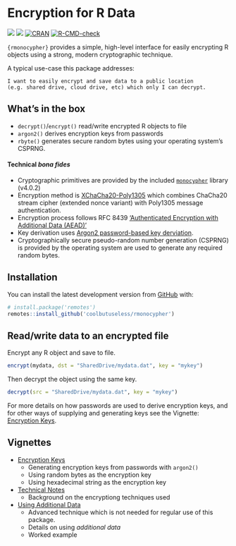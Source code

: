 
<!-- README.md is generated from README.Rmd. Please edit that file -->

# Encryption for R Data

<!-- badges: start -->

![](https://img.shields.io/badge/cool-useless-green.svg)
![](https://img.shields.io/badge/dependencies-zero-blue.svg)
[![CRAN](https://www.r-pkg.org/badges/version/mp4encoder)](https://CRAN.R-project.org/package=mp4encoder)
[![R-CMD-check](https://github.com/coolbutuseless/rmonocypher/actions/workflows/R-CMD-check.yaml/badge.svg)](https://github.com/coolbutuseless/rmonocypher/actions/workflows/R-CMD-check.yaml)
<!-- badges: end -->

`{rmonocypher}` provides a simple, high-level interface for easily
encrypting R objects using a strong, modern cryptographic technique.

A typical use-case this package addresses:

    I want to easily encrypt and save data to a public location 
    (e.g. shared drive, cloud drive, etc) which only I can decrypt.

## What’s in the box

- `decrypt()`/`encrypt()` read/write encrypted R objects to file
- `argon2()` derives encryption keys from passwords
- `rbyte()` generates secure random bytes using your operating system’s
  CSPRNG.

#### Technical *bona fides*

- Cryptographic primitives are provided by the included
  [`monocypher`](https://monocypher.org/) library (v4.0.2)
- Encryption method is
  [XChaCha20-Poly1305](https://en.wikipedia.org/wiki/ChaCha20-Poly1305)
  which combines ChaCha20 stream cipher (extended nonce variant) with
  Poly1305 message authentication.
- Encryption process follows RFC 8439 [‘Authenticated Encryption with
  Additional Data
  (AEAD)’](https://en.wikipedia.org/wiki/Authenticated_encryption#Authenticated_encryption_with_associated_data_(AEAD))
- Key derivation uses [Argon2 password-based key
  derviation](https://en.wikipedia.org/wiki/Argon2).
- Cryptographically secure pseudo-random number generation (CSPRNG) is
  provided by the operating system are used to generate any required
  random bytes.

## Installation

<!-- This package can be installed from CRAN -->

<!-- ``` r -->

<!-- install.packages('rmonocypher') -->

<!-- ``` -->

You can install the latest development version from
[GitHub](https://github.com/coolbutuseless/rmonocypher) with:

``` r
# install.package('remotes')
remotes::install_github('coolbutuseless/rmonocypher')
```

<!-- Pre-built source/binary versions can also be installed from -->

<!-- [R-universe](https://r-universe.dev) -->

<!-- ``` r -->

<!-- install.packages('rmonocypher', repos = c('https://coolbutuseless.r-universe.dev', 'https://cloud.r-project.org')) -->

<!-- ``` -->

## Read/write data to an encrypted file

Encrypt any R object and save to file.

``` r
encrypt(mydata, dst = "SharedDrive/mydata.dat", key = "mykey")
```

Then decrypt the object using the same key.

``` r
decrypt(src = "SharedDrive/mydata.dat", key = "mykey")
```

For more details on how passwords are used to derive encryption keys,
and for other ways of supplying and generating keys see the Vignette:
[Encryption
Keys](https://coolbutuseless.github.io/package/rmonocypher/articles/encryption-keys.html).

## Vignettes

- [Encryption
  Keys](https://coolbutuseless.github.io/package/rmonocypher/articles/encryption-keys.html)
  - Generating encryption keys from passwords with `argon2()`
  - Using random bytes as the encryption key
  - Using hexadecimal string as the encryption key
- [Technical
  Notes](https://coolbutuseless.github.io/package/rmonocypher/articles/technical-notes.html)
  - Background on the encryptiong techniques used
- [Using Additional
  Data](https://coolbutuseless.github.io/package/rmonocypher/articles/additional-data.html)
  - Advanced technique which is not needed for regular use of this
    package.
  - Details on using *additional data*
  - Worked example
